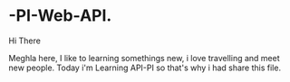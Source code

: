 # -PI-Web-API.

Hi There

Meghla here, I like to learning somethings new, i love travelling and meet new people.
Today i'm Learning API-PI so that's why i had share this file.
